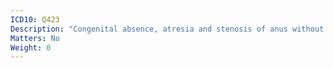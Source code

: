 ```yaml
---
ICD10: Q423
Description: "Congenital absence, atresia and stenosis of anus without fistula"
Matters: No
Weight: 0
---
```


